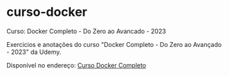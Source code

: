 # curso-docker

 Curso: Docker Completo - Do Zero ao Avancado - 2023

Exercicios e anotações do curso "Docker Completo - Do Zero ao Avançado - 2023" da Udemy.

Disponível no endereço: [Curso Docker Completo](https://www.udemy.com/course/docker-zero-avancado)
